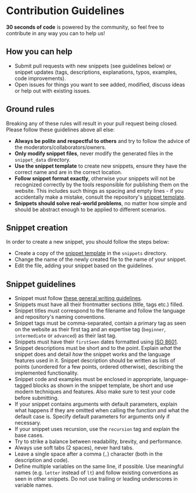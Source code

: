 # Contribution Guidelines

**30 seconds of code** is powered by the community, so feel free to contribute in any way you can to help us!
## How you can help

- Submit pull requests with new snippets (see guidelines below) or snippet updates (tags, descriptions, explanations, typos, examples, code improvements).
- Open issues for things you want to see added, modified, discuss ideas or help out with existing issues.

## Ground rules

Breaking any of these rules will result in your pull request being closed. Please follow these guidelines above all else:

- **Always be polite and respectful to others** and try to follow the advice of the moderators/collaborators/owners.
- **Only modify snippet files**, never modify the generated files in the `snippet_data` directory.
- **Use the snippet template** to create new snippets, ensure they have the correct name and are in the correct location.
- **Follow snippet format exactly**, otherwise your snippets will not be recognized correctly by the tools responsible for publishing them on the website. This includes such things as spacing and empty lines - if you accidentally make a mistake, consult the repository's [snippet template](snippet-template.md).
- **Snippets should solve real-world problems**, no matter how simple and should be abstract enough to be applied to different scenarios.

## Snippet creation

In order to create a new snippet, you should follow the steps below:

- Create a copy of the [snippet template](snippet-template.md) in the `snippets` directory.
- Change the name of the newly created file to the name of your snippet.
- Edit the file, adding your snippet based on the guidelines.

## Snippet guidelines

- Snippet must follow [these general writing guidelines](https://github.com/30-seconds/brand-and-design/blob/master/writing-guidelines.md).
- Snippets must have all their frontmatter sections (title, tags etc.) filled.
- Snippet titles must correspond to the filename and follow the language and repository's naming conventions.
- Snippet tags must be comma-separated, contain a primary tag as seen on the website as their first tag and an expertise tag (`beginner`, `intermediate` or `advanced`) as their last tag.
- Snippets must have their `firstSeen` dates formatted using [ISO 8601](https://en.wikipedia.org/wiki/ISO_8601).
- Snippet descriptions must be short and to the point. Explain *what* the snippet does and detail *how* the snippet works and the language features used in it. Snippet description should be written as lists of points (unordered for a few points, ordered otherwise), describing the implemented functionality.
- Snippet code and examples must be enclosed in appropriate, language-tagged blocks as shown in the snippet template, be short and use modern techniques and features. Also make sure to test your code before submitting.
- If your snippet contains arguments with default parameters, explain what happens if they are omitted when calling the function and what the default case is. Specify default parameters for arguments only if necessary.
- If your snippet uses recursion, use the `recursion` tag and explain the base cases.
- Try to strike a balance between readability, brevity, and performance.
- Always use soft tabs (2 spaces), never hard tabs.
- Leave a single space after a comma (`,`) character (both in the description and code).
- Define multiple variables on the same line, if possible. Use meaningful names (e.g. `letter` instead of `lt`) and follow existing conventions as seen in other snippets. Do not use trailing or leading underscores in variable names.
